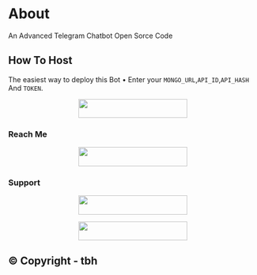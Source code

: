 # About
An Advanced Telegram Chatbot Open Sorce Code
## How To Host
The easiest way to deploy this Bot
• Enter your ```MONGO_URL```,```API_ID```,```API_HASH``` And ```TOKEN```.
<p align="center"><a href="https://heroku.com/deploy?template=https://github.com/jatindalal875/chatbot"> <img src="https://img.shields.io/badge/Deploy%20To%20Heroku-black?style=for-the-badge&logo=heroku" width="220" height="38.45"/></a></p>
 
### Reach Me

<p align="center"><a href="https://t.me/heer_chat_bot"> <img src="https://img.shields.io/badge/Telegram%20Bot-pink?style=for-the-badge" width="220" height="38.45"/></a></p>

### Support 

<p align="center"><a href="https://t.me/toxic_m4fia"> <img src="https://img.shields.io/badge/%20Void%20Support-pink?style=for-the-badge" width="220" height="38.45"/></a></p>

<p align="center"><a href="https://t.me/tpn_network"> <img src="https://img.shields.io/badge/%20Void%20Channel-blue?style=for-the-badge" width="220" height="38.45"/></a></p>

## © Copyright - tbh
